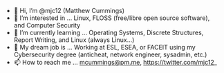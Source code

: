 - 👋 Hi, I’m @mjc12 (Matthew Cummings)
- 👀 I’m interested in ... Linux, FLOSS (free/libre open source software), and Computer Security
- 🌱 I’m currently learning ... Operating Systems, Discrete Structures, Report Writing, and Linux (always Linux...)
- 🧠 My dream job is ... Working at ESL, ESEA, or FACEIT using my Cybersecurity degree (anticheat, network engineer, sysadmin, etc.)
- 📫 How to reach me ... mcummings@pm.me, https://twitter.com/mjc12_

